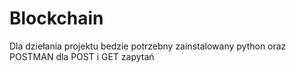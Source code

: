 # Blockchain
Dla dziełania projektu bedzie potrzebny zainstalowany python oraz POSTMAN dla POST i GET zapytań
